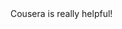 <html lang="en">
<head>
  <meta charset="utf-8">
  <title>
  Cousera is really cool!
  </title>
</head>
<body>
Cousera is really helpful!
</body>
</html>
